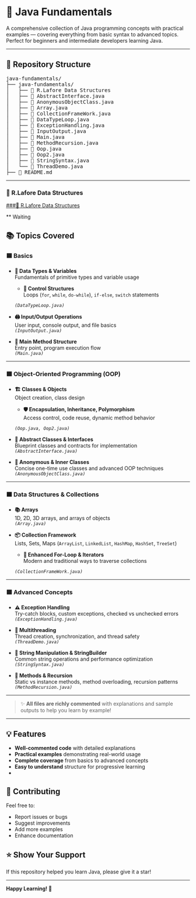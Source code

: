 

# 📘 Java Fundamentals

A comprehensive collection of Java programming concepts with practical examples — covering everything from basic syntax to advanced topics.  
Perfect for beginners and intermediate developers learning Java.

---

## 📁 Repository Structure

<pre>
java-fundamentals/
├── java-fundamentals/
│   ├── 📁 R.Lafore Data Structures
│   ├── 📄 AbstractInterface.java
│   ├── 📄 AnonymousObjectClass.java
│   ├── 📄 Array.java
│   ├── 📄 CollectionFrameWork.java
│   ├── 📄 DataTypeLoop.java
│   ├── 📄 ExceptionHandling.java
│   ├── 📄 InputOutput.java
│   ├── 📄 Main.java
│   ├── 📄 MethodRecursion.java
│   ├── 📄 Oop.java
│   ├── 📄 Oop2.java
│   ├── 📄 StringSyntax.java
│   └── 📄 ThreadDemo.java
├── 📘 README.md
</pre>

---

### 📁  R.Lafore Data Structures 
[###📁 R.Lafore Data Structures](java-fundamentals/R.Lafore%20Data%20Structures/)

** Waiting

## 📚 Topics Covered 

### 🟦 Basics

- **🔢 Data Types & Variables**  
  Fundamentals of primitive types and variable usage
  - **🔁 Control Structures**  
  Loops (`for`, `while`, `do-while`), `if-else`, `switch` statements

  _`(DataTypeLoop.java)`_

- **🖨️ Input/Output Operations**  
  User input, console output, and file basics  
  _`(InputOutput.java)`_

- **🧭 Main Method Structure**  
  Entry point, program execution flow  
  _`(Main.java)`_

---

### 🟩 Object-Oriented Programming (OOP)

- **🏗️ Classes & Objects**  
  Object creation, class design
  - **🛡️ Encapsulation, Inheritance, Polymorphism**  
  Access control, code reuse, dynamic method behavior

  _`(Oop.java, Oop2.java)`_

- **🧩 Abstract Classes & Interfaces**  
  Blueprint classes and contracts for implementation  
  _`(AbstractInterface.java)`_

- **👻 Anonymous & Inner Classes**  
  Concise one-time use classes and advanced OOP techniques  
  _`(AnonymousObjectClass.java)`_

---

### 🟧 Data Structures & Collections

- **📚 Arrays**  
  1D, 2D, 3D arrays, and arrays of objects  
  _`(Array.java)`_

- **📦 Collection Framework**  
  Lists, Sets, Maps (`ArrayList`, `LinkedList`, `HashMap`, `HashSet`, `TreeSet`)
  - **🔄 Enhanced For-Loop & Iterators**  
  Modern and traditional ways to traverse collections

  _`(CollectionFrameWork.java)`_


---

### 🟪 Advanced Concepts

- **⚠️ Exception Handling**  
  Try-catch blocks, custom exceptions, checked vs unchecked errors  
  _`(ExceptionHandling.java)`_

- **🧵 Multithreading**  
  Thread creation, synchronization, and thread safety  
  _`(ThreadDemo.java)`_

- **🧵 String Manipulation & StringBuilder**  
  Common string operations and performance optimization  
  _`(StringSyntax.java)`_

- **🔁 Methods & Recursion**  
  Static vs instance methods, method overloading, recursion patterns  
  _`(MethodRecursion.java)`_

---

> ✨ **All files are richly commented** with explanations and sample outputs to help you learn by example!

---


## 💡 Features

- **Well-commented code** with detailed explanations
- **Practical examples** demonstrating real-world usage
- **Complete coverage** from basics to advanced concepts
- **Easy to understand** structure for progressive learning
- 
## 🤝 Contributing

Feel free to:
- Report issues or bugs
- Suggest improvements
- Add more examples
- Enhance documentation

## ⭐ Show Your Support

If this repository helped you learn Java, please give it a star!

---

**Happy Learning! 🎯**


